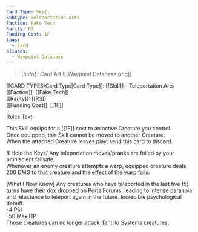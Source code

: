 ```yaml
---
Card Type: Skill
Subtype: Teleportation Arts
Faction: Fake Tech
Rarity: R3
Funding Cost: 1F
tags:
  - card
aliases:
  - Waypoint Database
---
```

> [!info]- Card Art
> ![[Waypoint Database.png]]

[[CARD TYPES/Card Type|Card Type]]: [[Skill]] - Teleportation Arts  
[[Faction]]: [[Fake Tech]]  
[[Rarity]]: [[R3]]  
[[Funding Cost]]: [[1F]]  

Rules Text:  

This Skill equips for a [[1F]] cost to an active Creature you control.  
Once equipped, this Skill cannot be moved to another Creature.  
When the attached Creature leaves play, send this card to discard.  

/I Hold the Keys/ Any teleportation moves/pranks are foiled by your omniscient failsafe.   
Whenever an enemy creature attempts a warp, equipped creature deals 200 DMG to that creature and the effect of the warp fails.  

[What I Now Know] Any creatures who have teleported in the last five (5) turns have their dox dropped on PortalForums, leading to intense paranoia and reluctance to teleport again in the future. Incredible psychological debuff.  
-4 PSI  
-50 Max HP  
Those creatures can no longer attack Tantillo Systems creatures.  